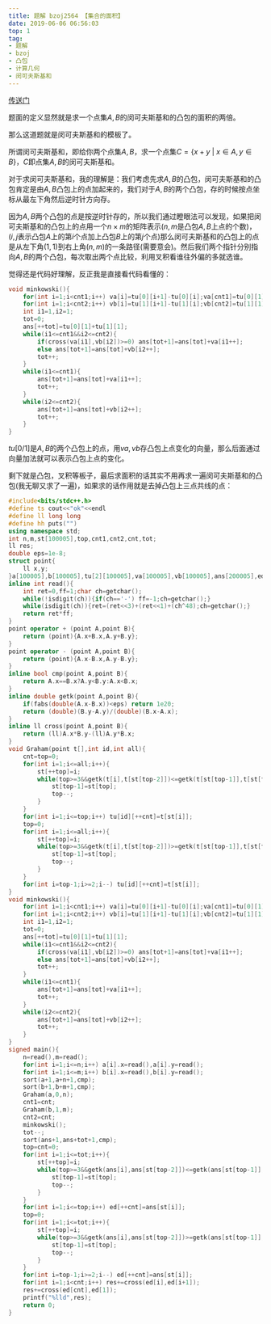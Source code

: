 ```yaml
---
title: 题解 bzoj2564 【集合的面积】
date: 2019-06-06 06:56:03
top: 1
tag: 
- 题解
- bzoj
- 凸包
- 计算几何
- 闵可夫斯基和
---
```

[传送门](https://lydsy.com/JudgeOnline/problem.php?id=2564)

题面的定义显然就是求一个点集$A,B$的闵可夫斯基和的凸包的面积的两倍。

那么这道题就是闵可夫斯基和的模板了。

所谓闵可夫斯基和，即给你两个点集$A,B$，求一个点集$C=\{x+y \ | \ x \in A, y \in B\}$，$C$即点集$A,B$的闵可夫斯基和。

对于求闵可夫斯基和，我的理解是：我们考虑先求$A,B$的凸包，闵可夫斯基和的凸包肯定是由$A,B$凸包上的点加起来的，我们对于$A,B$的两个凸包，存的时候按点坐标从最左下角然后逆时针方向存。

因为$A,B$两个凸包的点是按逆时针存的，所以我们通过瞪眼法可以发现，如果把闵可夫斯基和的凸包上的点用一个$n\times m$的矩阵表示$(n,m$是凸包$A,B$上点的个数$)$，$(i,j$表示凸包$A$上的第$i$个点加上凸包$B$上的第$j$个点$)$那么闵可夫斯基和的凸包上的点是从左下角$(1,1)$到右上角$(n,m)$的一条路径$($需要意会$)$。然后我们两个指针分别指向$A,B$的两个凸包，每次取出两个点比较，利用叉积看谁往外偏的多就选谁。

觉得还是代码好理解，反正我是直接看代码看懂的：

```cpp
void minkowski(){
    for(int i=1;i<cnt1;i++) va[i]=tu[0][i+1]-tu[0][i];va[cnt1]=tu[0][1]-tu[0][cnt1];
    for(int i=1;i<cnt2;i++) vb[i]=tu[1][i+1]-tu[1][i];vb[cnt2]=tu[1][1]-tu[1][cnt2];
    int i1=1,i2=1;
    tot=0;
    ans[++tot]=tu[0][1]+tu[1][1];
    while(i1<=cnt1&&i2<=cnt2){
        if(cross(va[i1],vb[i2])>=0) ans[tot+1]=ans[tot]+va[i1++];
        else ans[tot+1]=ans[tot]+vb[i2++];
        tot++;
    }
    while(i1<=cnt1){
        ans[tot+1]=ans[tot]+va[i1++];
        tot++;
    }
    while(i2<=cnt2){
        ans[tot+1]=ans[tot]+vb[i2++];
        tot++;
    }
}
```

$tu[0/1]$是$A,B$的两个凸包上的点，用$va,vb$存凸包上点变化的向量，那么后面通过向量加法就可以表示凸包上点的变化。

剩下就是凸包，叉积等板子，最后求面积的话其实不用再求一遍闵可夫斯基和的凸包$($我无聊又求了一遍$)$，如果求的话作用就是去掉凸包上三点共线的点：

```cpp
#include<bits/stdc++.h>
#define ts cout<<"ok"<<endl
#define ll long long
#define hh puts("")
using namespace std;
int n,m,st[100005],top,cnt1,cnt2,cnt,tot;
ll res;
double eps=1e-8;
struct point{
    ll x,y;
}a[100005],b[100005],tu[2][100005],va[100005],vb[100005],ans[200005],ed[200005];
inline int read(){
    int ret=0,ff=1;char ch=getchar();
    while(!isdigit(ch)){if(ch=='-') ff=-1;ch=getchar();}
    while(isdigit(ch)){ret=(ret<<3)+(ret<<1)+(ch^48);ch=getchar();}
    return ret*ff;
}
point operator + (point A,point B){
    return (point){A.x+B.x,A.y+B.y};
}
point operator - (point A,point B){
    return (point){A.x-B.x,A.y-B.y};
}
inline bool cmp(point A,point B){
    return A.x==B.x?A.y<B.y:A.x<B.x;
}
inline double getk(point A,point B){
    if(fabs(double(A.x-B.x))<eps) return 1e20;
    return (double)(B.y-A.y)/(double)(B.x-A.x);
}
inline ll cross(point A,point B){
    return (ll)A.x*B.y-(ll)A.y*B.x;
}
void Graham(point t[],int id,int all){
    cnt=top=0;
    for(int i=1;i<=all;i++){
        st[++top]=i;
        while(top>=3&&getk(t[i],t[st[top-2]])<=getk(t[st[top-1]],t[st[top-2]])){
            st[top-1]=st[top];
            top--;
        }
    }
    for(int i=1;i<=top;i++) tu[id][++cnt]=t[st[i]];
    top=0;
    for(int i=1;i<=all;i++){
        st[++top]=i;
        while(top>=3&&getk(t[i],t[st[top-2]])>=getk(t[st[top-1]],t[st[top-2]])){
            st[top-1]=st[top];
            top--;
        }
    }
    for(int i=top-1;i>=2;i--) tu[id][++cnt]=t[st[i]];
}
void minkowski(){
    for(int i=1;i<cnt1;i++) va[i]=tu[0][i+1]-tu[0][i];va[cnt1]=tu[0][1]-tu[0][cnt1];
    for(int i=1;i<cnt2;i++) vb[i]=tu[1][i+1]-tu[1][i];vb[cnt2]=tu[1][1]-tu[1][cnt2];
    int i1=1,i2=1;
    tot=0;
    ans[++tot]=tu[0][1]+tu[1][1];
    while(i1<=cnt1&&i2<=cnt2){
        if(cross(va[i1],vb[i2])>=0) ans[tot+1]=ans[tot]+va[i1++];
        else ans[tot+1]=ans[tot]+vb[i2++];
        tot++;
    }
    while(i1<=cnt1){
        ans[tot+1]=ans[tot]+va[i1++];
        tot++;
    }
    while(i2<=cnt2){
        ans[tot+1]=ans[tot]+vb[i2++];
        tot++;
    }
}
signed main(){
    n=read(),m=read();
    for(int i=1;i<=n;i++) a[i].x=read(),a[i].y=read();
    for(int i=1;i<=m;i++) b[i].x=read(),b[i].y=read();
    sort(a+1,a+n+1,cmp);
    sort(b+1,b+m+1,cmp);
    Graham(a,0,n);
    cnt1=cnt;
    Graham(b,1,m);
    cnt2=cnt;
    minkowski();
    tot--;
    sort(ans+1,ans+tot+1,cmp);
    top=cnt=0;
    for(int i=1;i<=tot;i++){
        st[++top]=i;
        while(top>=3&&getk(ans[i],ans[st[top-2]])<=getk(ans[st[top-1]],ans[st[top-2]])){
            st[top-1]=st[top];
            top--;
        }
    }
    for(int i=1;i<=top;i++) ed[++cnt]=ans[st[i]];
    top=0;
    for(int i=1;i<=tot;i++){
        st[++top]=i;
        while(top>=3&&getk(ans[i],ans[st[top-2]])>=getk(ans[st[top-1]],ans[st[top-2]])){
            st[top-1]=st[top];
            top--;
        }
    }
    for(int i=top-1;i>=2;i--) ed[++cnt]=ans[st[i]];
    for(int i=1;i<cnt;i++) res+=cross(ed[i],ed[i+1]);
    res+=cross(ed[cnt],ed[1]);
    printf("%lld",res);
    return 0;
}
```

